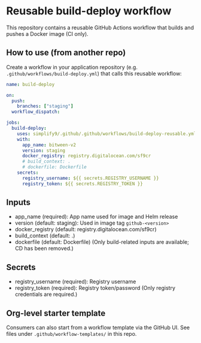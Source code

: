 # Reusable build-deploy workflow

This repository contains a reusable GitHub Actions workflow that builds and pushes a Docker image (CI only).

## How to use (from another repo)

Create a workflow in your application repository (e.g. `.github/workflows/build-deploy.yml`) that calls this reusable workflow:

```yaml
name: build-deploy

on:
  push:
    branches: ["staging"]
  workflow_dispatch:

jobs:
  build-deploy:
    uses: simplify9/.github/.github/workflows/build-deploy-reusable.yml@main
    with:
      app_name: bitween-v2
      version: staging
      docker_registry: registry.digitalocean.com/sf9cr
      # build_context: .
      # dockerfile: Dockerfile
    secrets:
      registry_username: ${{ secrets.REGISTRY_USERNAME }}
      registry_token: ${{ secrets.REGISTRY_TOKEN }}
```

## Inputs

- app_name (required): App name used for image and Helm release
- version (default: staging): Used in image tag `github-<version>`
- docker_registry (default: registry.digitalocean.com/sf9cr)
- build_context (default: .)
- dockerfile (default: Dockerfile)
  (Only build-related inputs are available; CD has been removed.)

## Secrets

- registry_username (required): Registry username
- registry_token (required): Registry token/password
  (Only registry credentials are required.)

## Org-level starter template

Consumers can also start from a workflow template via the GitHub UI. See files under `.github/workflow-templates/` in this repo.
